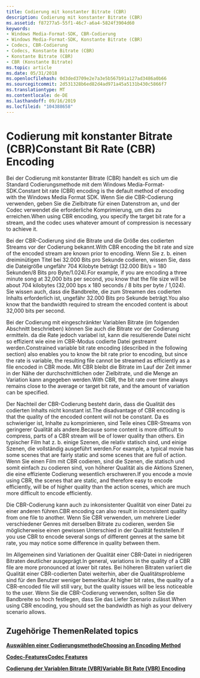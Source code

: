 ```yaml
---
title: Codierung mit konstanter Bitrate (CBR)
description: Codierung mit konstanter Bitrate (CBR)
ms.assetid: f87277a5-55f1-46c7-a6a4-5824f3904d60
keywords:
- Windows Media-Format-SDK, CBR-Codierung
- Windows Media-Format-SDK, Konstante Bitrate (CBR)
- Codecs, CBR-Codierung
- Codecs, Konstante Bitrate (CBR)
- Konstante Bitrate (CBR)
- CBR (Konstante Bitrate)
ms.topic: article
ms.date: 05/31/2018
ms.openlocfilehash: 0d3ded3709e2e7a3e5b567b91a127ad3486a0b66
ms.sourcegitcommit: 2d531328b6ed82d4ad971a45a5131b430c5866f7
ms.translationtype: MT
ms.contentlocale: de-DE
ms.lasthandoff: 09/16/2019
ms.locfileid: "104388658"
---
```

# <a name="constant-bit-rate-cbr-encoding"></a><span data-ttu-id="e36e3-109">Codierung mit konstanter Bitrate (CBR)</span><span class="sxs-lookup"><span data-stu-id="e36e3-109">Constant Bit Rate (CBR) Encoding</span></span>

<span data-ttu-id="e36e3-110">Bei der Codierung mit konstanter Bitrate (CBR) handelt es sich um die Standard Codierungsmethode mit dem Windows Media-Format-SDK.</span><span class="sxs-lookup"><span data-stu-id="e36e3-110">Constant bit rate (CBR) encoding is the default method of encoding with the Windows Media Format SDK.</span></span> <span data-ttu-id="e36e3-111">Wenn Sie die CBR-Codierung verwenden, geben Sie die Zielbitrate für einen Datenstrom an, und der Codec verwendet die erforderliche Komprimierung, um dies zu erreichen.</span><span class="sxs-lookup"><span data-stu-id="e36e3-111">When using CBR encoding, you specify the target bit rate for a stream, and the codec uses whatever amount of compression is necessary to achieve it.</span></span>

<span data-ttu-id="e36e3-112">Bei der CBR-Codierung sind die Bitrate und die Größe des codierten Streams vor der Codierung bekannt.</span><span class="sxs-lookup"><span data-stu-id="e36e3-112">With CBR encoding the bit rate and size of the encoded stream are known prior to encoding.</span></span> <span data-ttu-id="e36e3-113">Wenn Sie z. b. einen dreiminütigen Titel bei 32.000 Bits pro Sekunde codieren, wissen Sie, dass die Dateigröße ungefähr 704 Kilobyte beträgt (32.000 Bit/s = 180 Sekunden/8 Bits pro Byte/1.024).</span><span class="sxs-lookup"><span data-stu-id="e36e3-113">For example, if you are encoding a three minute song at 32,000 bits per second, you know that the file size will be about 704 kilobytes (32,000 bps x 180 seconds / 8 bits per byte / 1,024).</span></span> <span data-ttu-id="e36e3-114">Sie wissen auch, dass die Bandbreite, die zum Streamen des codierten Inhalts erforderlich ist, ungefähr 32.000 Bits pro Sekunde beträgt.</span><span class="sxs-lookup"><span data-stu-id="e36e3-114">You also know that the bandwidth required to stream the encoded content is about 32,000 bits per second.</span></span>

<span data-ttu-id="e36e3-115">Bei der Codierung mit eingeschränkter Variablen Bitrate (im folgenden Abschnitt beschrieben) können Sie auch die Bitrate vor der Codierung ermitteln. da die Rate jedoch variabel ist, kann die resultierende Datei nicht so effizient wie eine im CBR-Modus codierte Datei gestreamt werden.</span><span class="sxs-lookup"><span data-stu-id="e36e3-115">Constrained variable bit rate encoding (described in the following section) also enables you to know the bit rate prior to encoding, but since the rate is variable, the resulting file cannot be streamed as efficiently as a file encoded in CBR mode.</span></span> <span data-ttu-id="e36e3-116">Mit CBR bleibt die Bitrate im Lauf der Zeit immer in der Nähe der durchschnittlichen oder Zielbitrate, und die Menge an Variation kann angegeben werden.</span><span class="sxs-lookup"><span data-stu-id="e36e3-116">With CBR, the bit rate over time always remains close to the average or target bit rate, and the amount of variation can be specified.</span></span>

<span data-ttu-id="e36e3-117">Der Nachteil der CBR-Codierung besteht darin, dass die Qualität des codierten Inhalts nicht konstant ist.</span><span class="sxs-lookup"><span data-stu-id="e36e3-117">The disadvantage of CBR encoding is that the quality of the encoded content will not be constant.</span></span> <span data-ttu-id="e36e3-118">Da es schwieriger ist, Inhalte zu komprimieren, sind Teile eines CBR-Streams von geringerer Qualität als andere.</span><span class="sxs-lookup"><span data-stu-id="e36e3-118">Because some content is more difficult to compress, parts of a CBR stream will be of lower quality than others.</span></span> <span data-ttu-id="e36e3-119">Ein typischer Film hat z. b. einige Szenen, die relativ statisch sind, und einige Szenen, die vollständig ausgeführt werden.</span><span class="sxs-lookup"><span data-stu-id="e36e3-119">For example, a typical movie has some scenes that are fairly static and some scenes that are full of action.</span></span> <span data-ttu-id="e36e3-120">Wenn Sie einen Film mit CBR codieren, sind die Szenen, die statisch und somit einfach zu codieren sind, von höherer Qualität als die Aktions Szenen, die eine effiziente Codierung wesentlich erschweren.</span><span class="sxs-lookup"><span data-stu-id="e36e3-120">If you encode a movie using CBR, the scenes that are static, and therefore easy to encode efficiently, will be of higher quality than the action scenes, which are much more difficult to encode efficiently.</span></span>

<span data-ttu-id="e36e3-121">Die CBR-Codierung kann auch zu inkonsistenter Qualität von einer Datei zu einer anderen führen.</span><span class="sxs-lookup"><span data-stu-id="e36e3-121">CBR encoding can also result in inconsistent quality from one file to another.</span></span> <span data-ttu-id="e36e3-122">Wenn Sie CBR verwenden, um mehrere Lieder verschiedener Genres mit derselben Bitrate zu codieren, werden Sie möglicherweise einen gewissen Unterschied in der Qualität feststellen.</span><span class="sxs-lookup"><span data-stu-id="e36e3-122">If you use CBR to encode several songs of different genres at the same bit rate, you may notice some difference in quality between them.</span></span>

<span data-ttu-id="e36e3-123">Im Allgemeinen sind Variationen der Qualität einer CBR-Datei in niedrigeren Bitraten deutlicher ausgeprägt.</span><span class="sxs-lookup"><span data-stu-id="e36e3-123">In general, variations in the quality of a CBR file are more pronounced at lower bit rates.</span></span> <span data-ttu-id="e36e3-124">Bei höheren Bitraten variiert die Qualität einer CBR-codierten Datei weiterhin, aber die Qualitätsprobleme sind für den Benutzer weniger bemerkbar.</span><span class="sxs-lookup"><span data-stu-id="e36e3-124">At higher bit rates, the quality of a CBR-encoded file will still vary, but the quality issues will be less noticeable to the user.</span></span> <span data-ttu-id="e36e3-125">Wenn Sie die CBR-Codierung verwenden, sollten Sie die Bandbreite so hoch festlegen, dass Sie das Liefer Szenario zulässt.</span><span class="sxs-lookup"><span data-stu-id="e36e3-125">When using CBR encoding, you should set the bandwidth as high as your delivery scenario allows.</span></span>

## <a name="related-topics"></a><span data-ttu-id="e36e3-126">Zugehörige Themen</span><span class="sxs-lookup"><span data-stu-id="e36e3-126">Related topics</span></span>

<dl> <dt>

[<span data-ttu-id="e36e3-127">**Auswählen einer Codierungsmethode**</span><span class="sxs-lookup"><span data-stu-id="e36e3-127">**Choosing an Encoding Method**</span></span>](choosing-an-encoding-method.md)
</dt> <dt>

[<span data-ttu-id="e36e3-128">**Codec-Features**</span><span class="sxs-lookup"><span data-stu-id="e36e3-128">**Codec Features**</span></span>](codec-features.md)
</dt> <dt>

[<span data-ttu-id="e36e3-129">**Codierung der Variablen Bitrate (VBR)**</span><span class="sxs-lookup"><span data-stu-id="e36e3-129">**Variable Bit Rate (VBR) Encoding**</span></span>](variable-bit-rate--vbr--encoding.md)
</dt> </dl>

 

 




